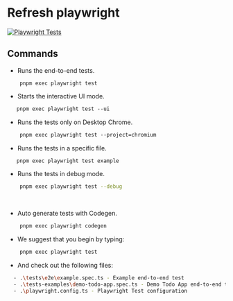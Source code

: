 # Refresh playwright

[![Playwright Tests](https://github.com/narayanan-vk/refresh-playwright/actions/workflows/playwright.yml/badge.svg)](https://github.com/narayanan-vk/refresh-playwright/actions/workflows/playwright.yml)

## Commands

- Runs the end-to-end tests. 

``` bash​
    pnpm exec playwright test
```

- Starts the interactive UI mode.
 
``` bash 
​   pnpm exec playwright test --ui 
```

- Runs the tests only on Desktop Chrome.

``` bash
    pnpm exec playwright test --project=chromium 
```

- Runs the tests in a specific file.

``` bash
​   pnpm exec playwright test example 
```

- Runs the tests in debug mode.

``` bash 
    pnpm exec playwright test --debug 
```
    
- Auto generate tests with Codegen.

``` bash 
    pnpm exec playwright codegen 
```

- We suggest that you begin by typing:

``` bash 
    pnpm exec playwright test 
```

- And check out the following files:

``` bash
  - .\tests\e2e\example.spec.ts - Example end-to-end test
  - .\tests-examples\demo-todo-app.spec.ts - Demo Todo App end-to-end tests
  - .\playwright.config.ts - Playwright Test configuration
```
